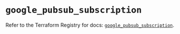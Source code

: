 # `google_pubsub_subscription`

Refer to the Terraform Registry for docs: [`google_pubsub_subscription`](https://registry.terraform.io/providers/hashicorp/google-beta/5.37.0/docs/resources/google_pubsub_subscription).
